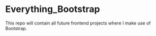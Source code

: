 # Everything_Bootstrap
This repo will contain all future frontend projects where I make use of Bootstrap.
